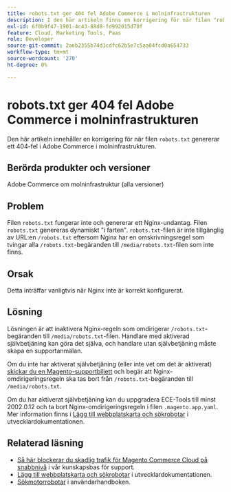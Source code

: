 ```yaml
---
title: robots.txt ger 404 fel Adobe Commerce i molninfrastrukturen
description: I den här artikeln finns en korrigering för när filen "robots.txt" genererar ett 404-fel i Adobe Commerce i molninfrastrukturen.
exl-id: 6f0b9f47-1901-4c43-88d8-fd992015d70f
feature: Cloud, Marketing Tools, Paas
role: Developer
source-git-commit: 2aeb2355b74d1cdfc62b5e7c5aa04fcd0a654733
workflow-type: tm+mt
source-wordcount: '270'
ht-degree: 0%

---
```


# robots.txt ger 404 fel Adobe Commerce i molninfrastrukturen

Den här artikeln innehåller en korrigering för när filen `robots.txt` genererar ett 404-fel i Adobe Commerce i molninfrastrukturen.

## Berörda produkter och versioner

Adobe Commerce om molninfrastruktur (alla versioner)

## Problem

Filen `robots.txt` fungerar inte och genererar ett Nginx-undantag. Filen `robots.txt` genereras dynamiskt &quot;i farten&quot;. `robots.txt`-filen är inte tillgänglig av URL:en `/robots.txt` eftersom Nginx har en omskrivningsregel som tvingar alla `/robots.txt`-begäranden till `/media/robots.txt`-filen som inte finns.

## Orsak

Detta inträffar vanligtvis när Nginx inte är korrekt konfigurerat.

## Lösning

Lösningen är att inaktivera Nginx-regeln som omdirigerar `/robots.txt`-begäranden till `/media/robots.txt`-filen. Handlare med aktiverad självbetjäning kan göra det själva, och handlare utan självbetjäning måste skapa en supportanmälan.

Om du inte har aktiverat självbetjäning (eller inte vet om det är aktiverat) [skickar du en Magento-supportbiljett](/help/help-center-guide/help-center/magento-help-center-user-guide.md#submit-ticket) och begär att Nginx-omdirigeringsregeln ska tas bort från `/robots.txt`-begäranden till `/media/robots.txt`.

Om du har aktiverat självbetjäning kan du uppgradera ECE-Tools till minst 2002.0.12 och ta bort Nginx-omdirigeringsregeln i filen `.magento.app.yaml`. Mer information finns i [Lägg till webbplatskarta och sökrobotar](https://experienceleague.adobe.com/docs/commerce-cloud-service/user-guide/configure-store/robots-sitemap.html?lang=sv-SE) i utvecklardokumentationen.

## Relaterad läsning

* [Så här blockerar du skadlig trafik för Magento Commerce Cloud på snabbnivå](/help/how-to/general/block-malicious-traffic-for-magento-commerce-on-fastly-level.md) i vår kunskapsbas för support.
* [Lägg till webbplatskarta och sökrobotar](https://experienceleague.adobe.com/sv/docs/commerce-cloud-service/user-guide/configure-store/robots-sitemap) i utvecklardokumentationen.
* [Sökmotorrobotar](https://experienceleague.adobe.com/docs/commerce-admin/marketing/seo/seo-overview.html?lang=sv-SE#search-engine-robots) i användarhandboken.
